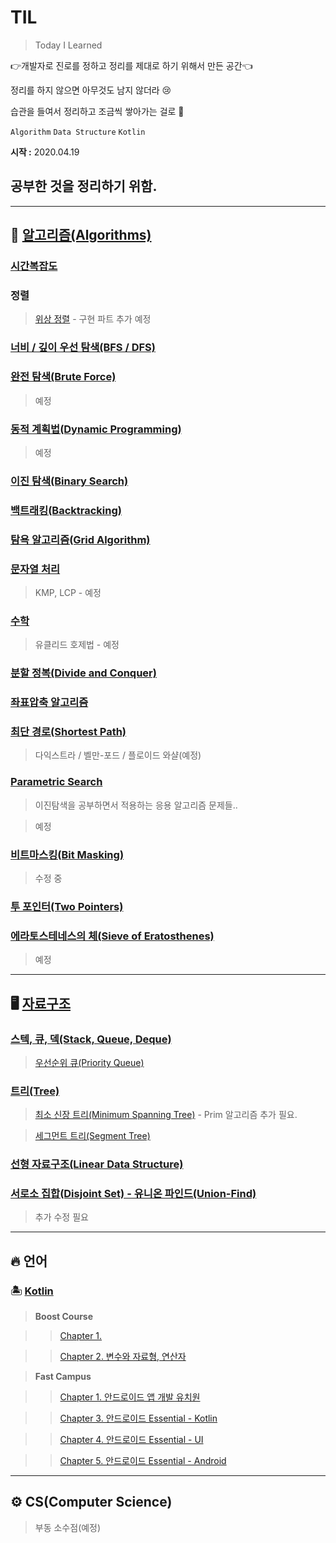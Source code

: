 # TIL

> Today I Learned

👉개발자로 진로를 정하고 정리를 제대로 하기 위해서 만든 공간👈

정리를 하지 않으면 아무것도 남지 않더라 😢

습관을 들여서 정리하고 조금씩 쌓아가는 걸로 👏

`Algorithm` `Data Structure`  `Kotlin` 

**시작 :** 2020.04.19  
## 공부한 것을 정리하기 위함. 


--- 
## 🌈 [알고리즘(Algorithms)](https://github.com/Rurril/TIL/tree/master/Algorithm)

### [시간복잡도](https://github.com/Rurril/TIL/blob/master/Algorithm/%EC%95%8C%EA%B3%A0%EB%A6%AC%EC%A6%98%EC%9D%98%20%EC%8B%9C%EA%B0%84%20%EB%B3%B5%EC%9E%A1%EB%8F%84%20%EB%B6%84%EC%84%9D.md)
### 정렬
> [위상 정렬](https://github.com/Rurril/TIL/blob/master/Algorithm/TopologicalSort.md) - 구현 파트 추가 예정 
### [너비 / 깊이 우선 탐색(BFS / DFS)]()
### [완전 탐색(Brute Force)]()
> 예정
### [동적 계획법(Dynamic Programming)]()
> 예정
### [이진 탐색(Binary Search)](https://github.com/Rurril/TIL/blob/master/Algorithm/%EC%9D%B4%EC%A7%84%ED%83%90%EC%83%89.md)
### [백트래킹(Backtracking)](https://github.com/Rurril/TIL/blob/master/Algorithm/Backtracking.md)
### [탐욕 알고리즘(Grid Algorithm)](https://github.com/Rurril/TIL/blob/master/Algorithm/%EA%B7%B8%EB%A6%AC%EB%93%9C%20%EC%95%8C%EA%B3%A0%EB%A6%AC%EC%A6%98.md)
### [문자열 처리]()
> KMP, LCP - 예정
### [수학]()
> 유클리드 호제법 - 예정
### [분할 정복(Divide and Conquer)](https://github.com/Rurril/TIL/blob/master/Algorithm/%EB%B6%84%ED%95%A0%EC%A0%95%EB%B3%B5.md)
### [좌표압축 알고리즘](https://github.com/Rurril/TIL/blob/master/Algorithm/%EC%A2%8C%ED%91%9C%EC%95%95%EC%B6%95%EC%95%8C%EA%B3%A0%EB%A6%AC%EC%A6%98.md)
### [최단 경로(Shortest Path)](https://github.com/Rurril/TIL/blob/master/Algorithm/%EC%B5%9C%EB%8B%A8%EA%B2%BD%EB%A1%9C%EC%95%8C%EA%B3%A0%EB%A6%AC%EC%A6%98.md)
> 다익스트라 / 벨만-포드 / 플로이드 와샬(예정)
### [Parametric Search]()
> 이진탐색을 공부하면서 적용하는 응용 알고리즘 문제들..

> 예정
### [비트마스킹(Bit Masking)](https://github.com/Rurril/TIL/blob/master/Algorithm/%EB%B9%84%ED%8A%B8%EB%A7%88%EC%8A%A4%ED%82%B9.md)
> 수정 중
### [투 포인터(Two Pointers)](https://github.com/Rurril/TIL/blob/master/Algorithm/TwoPoinrters.md)

### [에라토스테네스의 체(Sieve of Eratosthenes)](https://github.com/Rurril/TIL/blob/master/Algorithm/Eratosthenes.md)
> 예정

---

## 🖥 [자료구조](https://github.com/Rurril/TIL/tree/master/Data_Structure)

### [스텍, 큐, 덱(Stack, Queue, Deque)](https://github.com/Rurril/TIL/blob/master/Data_Structure/StackQueueDeque.md)
> [우선순위 큐(Priority Queue)](https://github.com/Rurril/TIL/blob/master/Data_Structure/PriorityQueue.md)
### [트리(Tree)](https://github.com/Rurril/TIL/blob/master/Data_Structure/Tree.md)
> [최소 신장 트리(Minimum Spanning Tree)](https://github.com/Rurril/TIL/blob/master/Data_Structure/MinimumSpanningTree.md) - Prim 알고리즘 추가 필요. 

> [세그먼트 트리(Segment Tree)](https://github.com/Rurril/TIL/blob/master/Data_Structure/SegmentTree.md)

### [선형 자료구조(Linear Data Structure)](https://github.com/Rurril/TIL/blob/master/Data_Structure/선형자료구조.md)

### [서로소 집합(Disjoint Set) - 유니온 파인드(Union-Find)](https://github.com/Rurril/TIL/blob/master/Data_Structure/Disjoint_Set.md)
> 추가 수정 필요

---

## 🔥 언어

### 🏝 [Kotlin](https://github.com/Rurril/TIL/blob/master/Language/Kotlin/README.md)

> **Boost Course**

>> [Chapter 1.](https://github.com/Rurril/TIL/blob/master/Language/Kotlin/Study/BoostCourse/chapter1.md)

>> [Chapter 2. 변수와 자료형, 연산자](https://github.com/Rurril/TIL/blob/master/Language/Kotlin/Study/BoostCourse/chapter2.md)

> **Fast Campus**

>> [Chapter 1. 안드로이드 앱 개발 유치원](https://github.com/Rurril/TIL/blob/master/Language/Kotlin/Study/FastCampus/Chapter1.md)

>> [Chapter 3. 안드로이드 Essential - Kotlin](https://github.com/Rurril/TIL/blob/master/Language/Kotlin/Study/FastCampus/Chapter3.md)

>> [Chapter 4. 안드로이드 Essential - UI](https://github.com/Rurril/TIL/blob/master/Language/Kotlin/Study/FastCampus/Chapter4.md)

>> [Chapter 5. 안드로이드 Essential - Android](https://github.com/Rurril/TIL/blob/master/Language/Kotlin/Study/FastCampus/Chapter5.md)
---

## ⚙️ CS(Computer Science)

> 부동 소수점(예정)